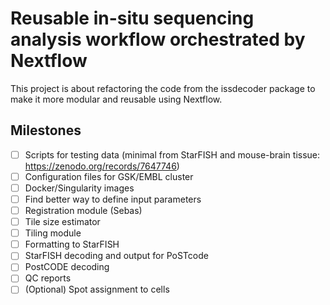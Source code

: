 # Reusable in-situ sequencing analysis workflow orchestrated by Nextflow

This project is about refactoring the code from the issdecoder package to make it more modular and reusable using Nextflow.

## Milestones 
 - [ ] Scripts for testing data (minimal from StarFISH and mouse-brain tissue: https://zenodo.org/records/7647746)
 - [ ] Configuration files for GSK/EMBL cluster
 - [ ] Docker/Singularity images
 - [ ] Find better way to define input parameters
 - [ ] Registration module (Sebas)
 - [ ] Tile size estimator
 - [ ] Tiling module
 - [ ] Formatting to StarFISH
 - [ ] StarFISH decoding and output for PoSTcode
 - [ ] PostCODE decoding
 - [ ] QC reports
 - [ ] (Optional) Spot assignment to cells
